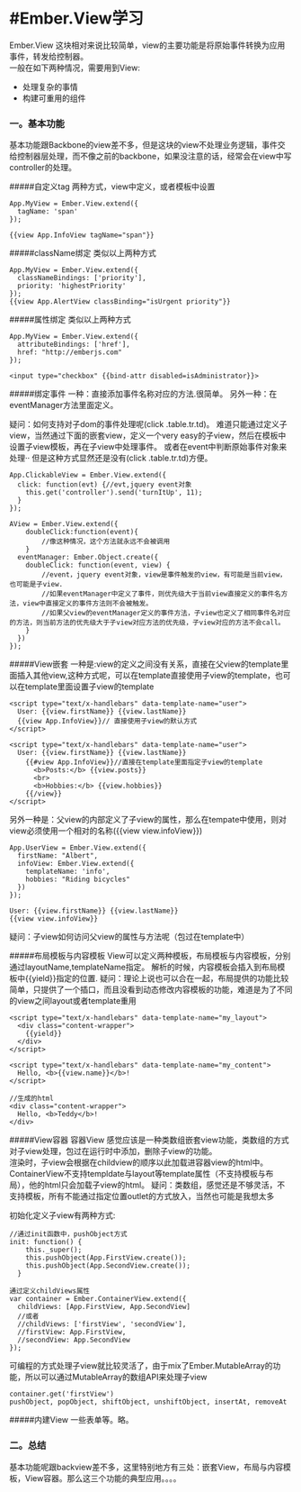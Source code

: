 #Ember.View学习
===

Ember.View 这块相对来说比较简单，view的主要功能是将原始事件转换为应用事件，转发给控制器。  
一般在如下两种情况，需要用到View:

- 处理复杂的事情
- 构建可重用的组件


### 一。基本功能
基本功能跟Backbone的view差不多，但是这块的view不处理业务逻辑，事件交给控制器层处理，而不像之前的backbone，如果没注意的话，经常会在view中写controller的处理。



#####自定义tag
两种方式，view中定义，或者模板中设置	

	App.MyView = Ember.View.extend({
	  tagName: 'span'
	});

	{{view App.InfoView tagName="span"}}

#####className绑定
类似以上两种方式

	App.MyView = Ember.View.extend({
	  classNameBindings: ['priority'],
	  priority: 'highestPriority'
	});
	{{view App.AlertView classBinding="isUrgent priority"}}

#####属性绑定
类似以上两种方式

	App.MyView = Ember.View.extend({
	  attributeBindings: ['href'],
	  href: "http://emberjs.com"
	});

	<input type="checkbox" {{bind-attr disabled=isAdministrator}}>

#####绑定事件
一种：直接添加事件名称对应的方法.很简单。
另外一种：在eventManager方法里面定义。

疑问：如何支持对子dom的事件处理呢(click .table.tr.td)。
难道只能通过定义子view，当然通过下面的嵌套view，定义一个very easy的子view，然后在模板中设置子view模板，再在子view中处理事件。
或者在event中判断原始事件对象来处理·· 
但是这种方式显然还是没有(click .table.tr.td)方便。

	App.ClickableView = Ember.View.extend({
	  click: function(evt) {//evt,jquery event对象
	    this.get('controller').send('turnItUp', 11);
	  }
	});

	AView = Ember.View.extend({
		doubleClick:function(event){
			//像这种情况，这个方法就永远不会被调用
		}
	  eventManager: Ember.Object.create({
	    doubleClick: function(event, view) {
	    	//event，jquery event对象，view是事件触发的view，有可能是当前view，也可能是子view.
	    	//如果eventManager中定义了事件，则优先级大于当前view直接定义的事件名方法，view中直接定义的事件方法则不会被触发。
	    	//如果父view的eventManager定义的事件方法，子view也定义了相同事件名对应的方法，则当前方法的优先级大于子view对应方法的优先级，子view对应的方法不会call。
	    }
	  })
	});



#####View嵌套
一种是:view的定义之间没有关系，直接在父view的template里面插入其他view,这种方式呢，可以在template直接使用子view的template，也可以在template里面设置子view的template
	
	<script type="text/x-handlebars" data-template-name="user">
	  User: {{view.firstName}} {{view.lastName}}
	  {{view App.InfoView}}// 直接使用子view的默认方式
	</script>

	<script type="text/x-handlebars" data-template-name="user">
	  User: {{view.firstName}} {{view.lastName}}
		{{#view App.InfoView}}//直接在template里面指定子view的template
		  <b>Posts:</b> {{view.posts}}
		  <br>
		  <b>Hobbies:</b> {{view.hobbies}}
		{{/view}}
	</script>

另外一种是：父view的内部定义了子view的属性，那么在tempate中使用，则对view必须使用一个相对的名称({{view view.infoView}})

	App.UserView = Ember.View.extend({
	  firstName: "Albert",
	  infoView: Ember.View.extend({
	    templateName: 'info',
	    hobbies: "Riding bicycles"
	  })
	});

	User: {{view.firstName}} {{view.lastName}}
	{{view view.infoView}}

疑问：子view如何访问父view的属性与方法呢（包过在template中）

#####布局模板与内容模板
View可以定义两种模板，布局模板与内容模板，分别通过layoutName,templateName指定。
解析的时候，内容模板会插入到布局模板中{{yield}}指定的位置.
疑问：理论上说也可以合在一起，布局提供的功能比较简单，只提供了一个插口，而且没看到动态修改内容模板的功能，难道是为了不同的view之间layout或者template重用

	<script type="text/x-handlebars" data-template-name="my_layout">
	  <div class="content-wrapper">
	    {{yield}}
	  </div>
	</script>

	<script type="text/x-handlebars" data-template-name="my_content">
	  Hello, <b>{{view.name}}</b>!
	</script>

	//生成的html
	<div class="content-wrapper">
	  Hello, <b>Teddy</b>!
	</div>

#####View容器
容器View 感觉应该是一种类数组嵌套view功能，类数组的方式对子view处理，包过在运行时中添加，删除子view的功能。  
渲染时，子view会根据在childview的顺序以此加载进容器view的html中。  
ContainerView不支持templdate与layout等template属性（不支持模板与布局），他的html只会加载子view的html。 
疑问：类数组，感觉还是不够灵活，不支持模板，所有不能通过指定位置outlet的方式放入，当然也可能是我想太多

初始化定义子view有两种方式:

	//通过init函数中，pushObject方式
	init: function() {
	    this._super();
	    this.pushObject(App.FirstView.create());
	    this.pushObject(App.SecondView.create());
	  }

	通过定义childViews属性
	var container = Ember.ContainerView.extend({
	  childViews: [App.FirstView, App.SecondView]
	  //或者
	  //childViews: ['firstView', 'secondView'],
	  //firstView: App.FirstView,
	  //secondView: App.SecondView
	});

可编程的方式处理子view就比较灵活了，由于mix了Ember.MutableArray的功能，所以可以通过MutableArray的数组API来处理子view

	container.get('firstView')
	pushObject, popObject, shiftObject, unshiftObject, insertAt, removeAt

#####内建View
一些表单等。略。


### 二。总结
基本功能呢跟backview差不多，这里特别地方有三处：嵌套View，布局与内容模板，View容器。那么这三个功能的典型应用。。。。
	



	




